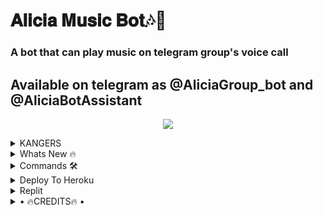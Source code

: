 <h1 align="centre">𝐀𝐥𝐢𝐜𝐢𝐚 𝐌𝐮𝐬𝐢𝐜 𝐁𝐨𝐭🎶🎸</h1>

### A bot that can play music on telegram group's voice call

## Available on telegram as @AliciaGroup_bot and @AliciaBotAssistant

<p align="center">
  <img src="https://telegra.ph/file/9e02c16cc92700e765af0.jpg">
</p>

<details>
<summary> KANGERS </summary> 
## KANG WITH CREDITS 😏
- This vc music bot updated by [Himanshu](https://t.me/H1M4N5HU0P) Repo kang with credits!!
</details>

<details>
<summary> Whats New 🔥 </summary>

- Thumbnail Support
- Playlist Support
- Current playback support
- Showing track names when skipping
- Zero downtime, Fully Stable
- DEEZER,YOUTUBE & SAAVN PLAYBACK SUPPORTED
- Settings panel
- Control with buttons
- Userbot auto join

</details>

<details>
<summary> Commands 🛠 </summary>
For all in group
- `/play <song name>` - play song you requested
- `/dplay <song name>` - play song you requested via deezer
- `/splay <song name>` - play song you requested via jio saavn
- `/playlist` - Show now playing list
- `/current` - Show now playing
- `/song <song name>` - download songs you want quickly
- `/search <query>` - search videos on youtube with details
- `/deezer <song name>` - download songs you want quickly via deezer
- `/saavn <song name>` - download songs you want quickly via saavn
- `/video <song name>` - download videos you want quickly


<summary> Admins only </summary>

- `/player` - open music player settings panel
- `/pause` - pause song play
- `/resume` - resume song play
- `/skip` - play next song
- `/end` - stop music play
- `/userbotjoin` - invite assistant to your chat
- `/admincache` - Refresh admin list

</details>

<details>

<summary> Deploy To Heroku </summary>

[![Deploy](https://www.herokucdn.com/deploy/button.svg)](https://heroku.com/deploy?template=https://github.com/H1M4N5HU0P/AliciaMusicOP)

</details>

<details>

<summary> Replit </summary>

- Pyrogram String Session Generator 👇
- [![Replit](https://telegra.ph/file/fd7e6c73c3e9d57cba5e9.jpg)](https://replit.com/@H1M4N5HU0P/AliciaPyroStringSession#main.py)

</details>

<details>

<summary> • 🔥CREDITS🔥 • </summary>
<h2 align="center"> <a href="https://github.com/suprojects/CallsMusic">🔥 Original Repo 🔥</a></h2><h2 align="center"> <a href="https://github.com/Laky-64">🔥 Laky 🔥</a></h2><h2 align="center"> <a href="https://github.com/AndrewLaneX">🔥 Andrew 🔥</a></h2>

</details>

